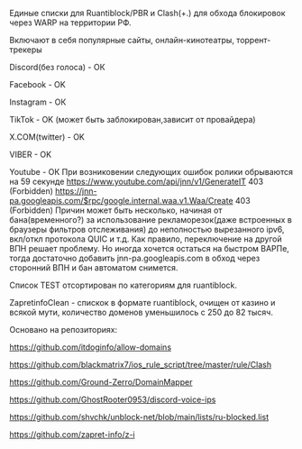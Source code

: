 Единые списки для Ruantiblock/PBR и Clash(+.) для обхода блокировок через WARP на территории РФ.

Включают в себя популярные сайты, онлайн-кинотеатры, торрент-трекеры

Discord(без голоса) - ОК

Facebook - OK

Instagram - ОК

TikTok - OK (может быть заблокирован,зависит от провайдера)

X.COM(twitter) - OK

VIBER - OK

Youtube - ОК 
При возниковении следующих ошибок ролики обрываются на 59 секунде
https://www.youtube.com/api/jnn/v1/GenerateIT 403 (Forbidden)
https://jnn-pa.googleapis.com/$rpc/google.internal.waa.v1.Waa/Create 403 (Forbidden)
Причин может быть несколько, начиная от бана(временного?) за использование рекламорезок(даже встроенных в браузеры фильтров отслеживания) до неполностью вырезанного ipv6, вкл/откл протокола QUIC и т.д.
Как правило, переключение на другой ВПН решает проблему. Но иногда хочется остаться на быстром ВАРПе, тогда достаточно добавить jnn-pa.googleapis.com в обход через сторонний ВПН и бан автоматом снимется.


Список TEST отсортирован по категориям для ruantiblock.

ZapretinfoClean - спискок в формате ruantiblock, очищен от казино и всякой мути, количество доменов уменьшилось с 250 до 82 тысяч.

Основано на репозиториях:

https://github.com/itdoginfo/allow-domains

https://github.com/blackmatrix7/ios_rule_script/tree/master/rule/Clash

https://github.com/Ground-Zerro/DomainMapper

https://github.com/GhostRooter0953/discord-voice-ips

https://github.com/shvchk/unblock-net/blob/main/lists/ru-blocked.list

https://github.com/zapret-info/z-i
